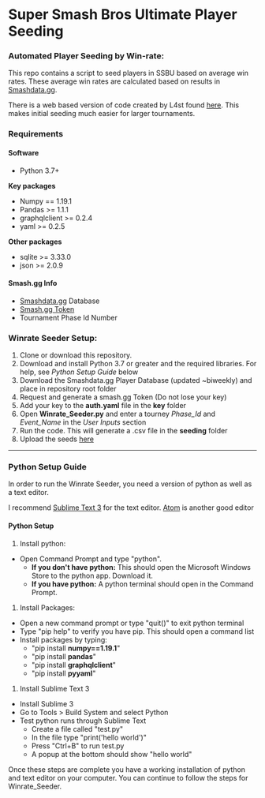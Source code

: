 # Super Smash Bros Ultimate Player Seeding
### Automated Player Seeding by Win-rate:

This repo contains a script to seed players in SSBU based on average win rates.
These average win rates are calculated based on results in [Smashdata.gg](https://smashdata.gg/smash/ultimate/player/MkLeo).

There is a web based version of code created by L4st found [here](http://smashseeder.telic.us/). This makes initial seeding much easier for larger
tournaments.

### Requirements
#### Software
- Python 3.7+

 **Key packages**
  - Numpy == 1.19.1
  - Pandas >= 1.1.1
  - graphqlclient >= 0.2.4
  - yaml >= 0.2.5

 **Other packages**    
  - sqlite >= 3.33.0
  - json >= 2.0.9

#### Smash.gg Info
- [Smashdata.gg](https://github.com/smashdata/ThePlayerDatabase) Database
- [Smash.gg Token](https://developer.smash.gg/docs/authentication)
- Tournament Phase Id Number

### Winrate Seeder Setup:

1. Clone or download this repository.
1. Download and install Python 3.7 or greater and the required libraries. For help, see *Python Setup Guide* below
1. Download the Smashdata.gg Player Database (updated ~biweekly) and place in repository root folder
1. Request and generate a smash.gg Token (Do not lose your key)
1. Add your key to the **auth.yaml** file in the **key** folder
1. Open **Winrate_Seeder.py** and enter a tourney *Phase_Id* and *Event_Name* in the *User Inputs* section
1. Run the code. This will generate a .csv file in the **seeding** folder
1. Upload the seeds [here](https://gg-seed-upload.herokuapp.com/)

***

### Python Setup Guide
In order to run the Winrate Seeder, you need a version of python as well as a text editor.

I recommend [Sublime Text 3](https://www.sublimetext.com/3) for the text editor. [Atom](https://atom.io/) is another good editor

#### Python Setup
1. Install python:
  - Open Command Prompt and type "python".
    - **If you don't have python:** This should open the Microsoft Windows Store to the python app. Download it.
    - **If you have python:** A python terminal should open in the Command Prompt.
1. Install Packages:
  - Open a new command prompt or type "quit()" to exit python terminal
  - Type "pip help" to verify you have pip. This should open a command list
  - Install packages by typing:
      - "pip install **numpy==1.19.1**"
      - "pip install **pandas**"
      - "pip install **graphqlclient**"
      - "pip install **pyyaml**"
1. Install Sublime Text 3
  - Install Sublime 3
  - Go to Tools > Build System and select Python
  - Test python runs through Sublime Text
    - Create a file called "test.py"
    - In the file type "print('hello world')"
    - Press "Ctrl+B" to run test.py
    - A popup at the bottom should show "hello world"

Once these steps are complete you have a working installation of python and text editor on your computer. You can continue to follow the steps for Winrate_Seeder.
